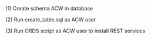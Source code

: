 (1) Create schema ACW in database

(2) Run create_table.sql as ACW user

(3) Run ORDS script as ACW user to install REST services
